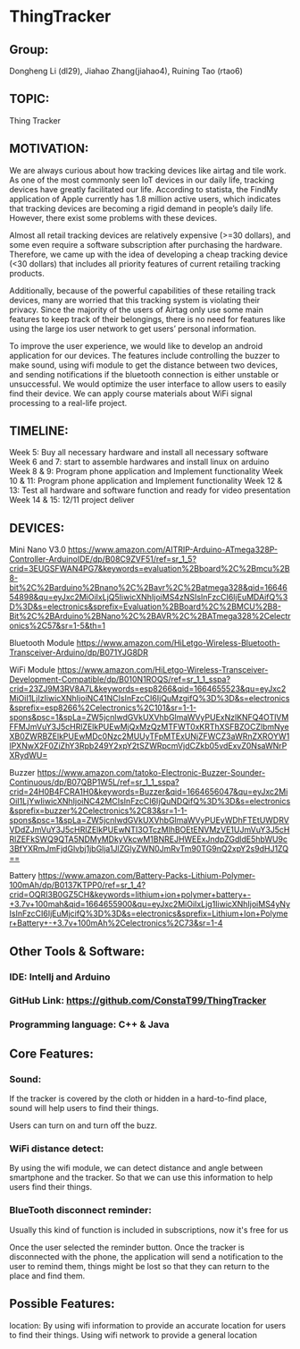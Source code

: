 # ThingTracker


## Group:
Dongheng Li (dl29), Jiahao Zhang(jiahao4), Ruining Tao (rtao6)

## TOPIC: 
Thing Tracker

## MOTIVATION: 

We are always curious about how tracking devices like airtag and tile work. As one of the most commonly seen IoT devices in our daily life, tracking devices have greatly facilitated our life. According to statista, the FindMy application of Apple currently has 1.8 million active users, which indicates that tracking devices are becoming a rigid demand in people’s daily life. However, there exist some problems with these devices.

Almost all retail tracking devices are relatively expensive (>=30 dollars), and some even require a software subscription after purchasing the hardware. Therefore, we came up with the idea of developing a cheap tracking device (<30 dollars) that includes all priority features of current retailing tracking products. 

Additionally, because of the powerful capabilities of these retailing track devices, many are worried that this tracking system is violating their privacy. Since the majority of the users of Airtag only use some main features to keep track of their belongings, there is no need for features like using the large ios user network to get users’ personal information.

To improve the user experience, we would like to develop an android application for our devices. The features include controlling the buzzer to make sound, using wifi module to get the distance between two devices, and sending notifications if the bluetooth connection is either unstable or unsuccessful. We would optimize the user interface to allow users to easily find their device. We can apply course materials about WiFi signal processing to a real-life project.

## TIMELINE:

Week 5: Buy all necessary hardware and install all necessary software
Week 6 and 7: start to assemble hardwares and install linux on arduino
Week 8 & 9: Program phone application and Implement functionality
Week 10 & 11:  Program phone application and Implement functionality
Week 12 & 13: Test all hardware and software function and ready for video presentation
Week 14 & 15: 12/11 project deliver 

## DEVICES:
Mini Nano V3.0
https://www.amazon.com/AITRIP-Arduino-ATmega328P-Controller-ArduinoIDE/dp/B08C9ZVF51/ref=sr_1_5?crid=3EUGSFWAN4PG7&keywords=evaluation%2Bboard%2C%2Bmcu%2B8-bit%2C%2Barduino%2Bnano%2C%2Bavr%2C%2Batmega328&qid=1664654898&qu=eyJxc2MiOiIxLjQ5IiwicXNhIjoiMS4zNSIsInFzcCI6IjEuMDAifQ%3D%3D&s=electronics&sprefix=Evaluation%2BBoard%2C%2BMCU%2B8-Bit%2C%2BArduino%2BNano%2C%2BAVR%2C%2BATmega328%2Celectronics%2C57&sr=1-5&th=1

Bluetooth Module
https://www.amazon.com/HiLetgo-Wireless-Bluetooth-Transceiver-Arduino/dp/B071YJG8DR

WiFi Module
https://www.amazon.com/HiLetgo-Wireless-Transceiver-Development-Compatible/dp/B010N1ROQS/ref=sr_1_1_sspa?crid=23ZJ9M3RV8A7L&keywords=esp8266&qid=1664655523&qu=eyJxc2MiOiI1LjIzIiwicXNhIjoiNC41NCIsInFzcCI6IjQuMzgifQ%3D%3D&s=electronics&sprefix=esp8266%2Celectronics%2C101&sr=1-1-spons&psc=1&spLa=ZW5jcnlwdGVkUXVhbGlmaWVyPUExNzlKNFQ4OTlVMFFMJmVuY3J5cHRlZElkPUEwMjQxMzQzMTFWT0xKRThXSFBZOCZlbmNyeXB0ZWRBZElkPUEwMDc0Nzc2MUUyTFpMTExUNjZFWCZ3aWRnZXROYW1lPXNwX2F0ZiZhY3Rpb249Y2xpY2tSZWRpcmVjdCZkb05vdExvZ0NsaWNrPXRydWU=

Buzzer
https://www.amazon.com/tatoko-Electronic-Buzzer-Sounder-Continuous/dp/B07QBP1W5L/ref=sr_1_1_sspa?crid=24H0B4FCRA1H0&keywords=Buzzer&qid=1664656047&qu=eyJxc2MiOiI1LjYwIiwicXNhIjoiNC42MCIsInFzcCI6IjQuNDQifQ%3D%3D&s=electronics&sprefix=buzzer%2Celectronics%2C83&sr=1-1-spons&psc=1&spLa=ZW5jcnlwdGVkUXVhbGlmaWVyPUEyWDhFTEtUWDRVVDdZJmVuY3J5cHRlZElkPUEwNTI3OTczMlhBOEtENVMzVE1UJmVuY3J5cHRlZEFkSWQ9QTA5NDMyMDkyVkcwM1BNREJHWEExJndpZGdldE5hbWU9c3BfYXRmJmFjdGlvbj1jbGlja1JlZGlyZWN0JmRvTm90TG9nQ2xpY2s9dHJ1ZQ==

Battery
https://www.amazon.com/Battery-Packs-Lithium-Polymer-100mAh/dp/B0137KTPP0/ref=sr_1_4?crid=OQRI3B0GZ5CH&keywords=lithium+ion+polymer+battery+-+3.7v+100mah&qid=1664655900&qu=eyJxc2MiOiIxLjg1IiwicXNhIjoiMS4yNyIsInFzcCI6IjEuMjcifQ%3D%3D&s=electronics&sprefix=Lithium+Ion+Polymer+Battery+-+3.7v+100mAh%2Celectronics%2C73&sr=1-4


## Other Tools & Software: 
### IDE: Intellj and Arduino
### GitHub Link: https://github.com/ConstaT99/ThingTracker
### Programming language: C++ & Java

## Core Features:
### Sound:	

If the tracker is covered by the cloth or hidden in a hard-to-find place, sound will help users to find their things.

Users can turn on and turn off the buzz.

### WiFi distance detect:

By using the wifi module, we can detect distance and angle between smartphone and the tracker. So that we can use this information to help users find their things.

### BlueTooth disconnect reminder:
Usually this kind of function is included in subscriptions, now it's free for us

Once the user selected the reminder button. Once the tracker is disconnected with the phone, the application will send a notification to the user to remind them, things might be lost so that they can return to the place and find them.

## Possible Features:
location:
By using wifi information to provide an accurate location for users to find their things.
Using wifi network to provide a general location 





